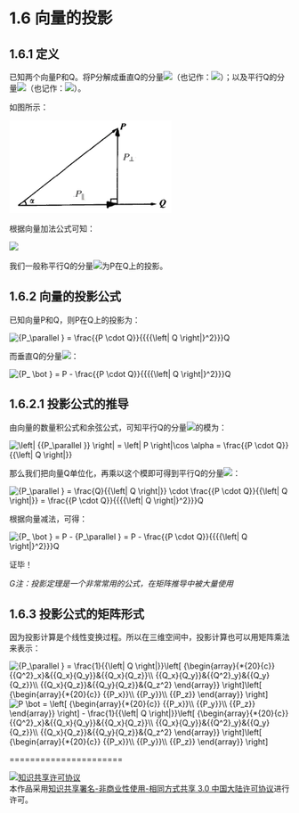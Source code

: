 # 1.6 向量的投影


## 1.6.1 定义
已知两个向量P和Q。将P分解成垂直Q的分量<img src="http://latex.codecogs.com/gif.latex?{P_\bot }">（也记作：<img src="http://latex.codecogs.com/gif.latex?{proj_Q}P">）；以及平行Q的分量<img src="http://latex.codecogs.com/gif.latex?{P_\parallel }">（也记作：<img src="http://latex.codecogs.com/gif.latex?{prep_Q}P">）。

如图所示：

![替代文本](pic/1-6-1.png "1-6-1.png")

根据向量加法公式可知：

<img src="http://latex.codecogs.com/gif.latex?P = {P_\bot } + {P_\parallel }">

我们一般称平行Q的分量<img src="http://latex.codecogs.com/gif.latex?{P_\parallel }">为P在Q上的投影。

## 1.6.2 向量的投影公式

已知向量P和Q，则P在Q上的投影为：

<img src="https://latex.codecogs.com/gif.latex?{P_\parallel&space;}&space;=&space;\frac{{P&space;\cdot&space;Q}}{{{{\left|&space;Q&space;\right|}^2}}}Q" title="{P_\parallel } = \frac{{P \cdot Q}}{{{{\left| Q \right|}^2}}}Q" />

而垂直Q的分量<img src="http://latex.codecogs.com/gif.latex?{P_\bot }">：

<img src="https://latex.codecogs.com/gif.latex?{P_&space;\bot&space;}&space;=&space;P&space;-&space;\frac{{P&space;\cdot&space;Q}}{{{{\left|&space;Q&space;\right|}^2}}}Q" title="{P_ \bot } = P - \frac{{P \cdot Q}}{{{{\left| Q \right|}^2}}}Q" />

## 1.6.2.1 投影公式的推导

由向量的数量积公式和余弦公式，可知平行Q的分量<img src="http://latex.codecogs.com/gif.latex?{P_\parallel }">的模为：

<img src="https://latex.codecogs.com/gif.latex?\left|&space;{{P_\parallel&space;}}&space;\right|&space;=&space;\left|&space;P&space;\right|\cos&space;\alpha&space;=&space;\frac{{P&space;\cdot&space;Q}}{{\left|&space;Q&space;\right|}}" title="\left| {{P_\parallel }} \right| = \left| P \right|\cos \alpha = \frac{{P \cdot Q}}{{\left| Q \right|}}" />

那么我们把向量Q单位化，再乘以这个模即可得到平行Q的分量<img src="http://latex.codecogs.com/gif.latex?{P_\parallel }">：

<img src="https://latex.codecogs.com/gif.latex?{P_\parallel&space;}&space;=&space;\frac{Q}{{\left|&space;Q&space;\right|}}&space;\cdot&space;\frac{{P&space;\cdot&space;Q}}{{\left|&space;Q&space;\right|}}&space;=&space;\frac{{P&space;\cdot&space;Q}}{{{{\left|&space;Q&space;\right|}^2}}}Q" title="{P_\parallel } = \frac{Q}{{\left| Q \right|}} \cdot \frac{{P \cdot Q}}{{\left| Q \right|}} = \frac{{P \cdot Q}}{{{{\left| Q \right|}^2}}}Q" />

根据向量减法，可得：

<img src="https://latex.codecogs.com/gif.latex?{P_&space;\bot&space;}&space;=&space;P&space;-&space;{P_\parallel&space;}&space;=&space;P&space;-&space;\frac{{P&space;\cdot&space;Q}}{{{{\left|&space;Q&space;\right|}^2}}}Q" title="{P_ \bot } = P - {P_\parallel } = P - \frac{{P \cdot Q}}{{{{\left| Q \right|}^2}}}Q" />

证毕！

*G注：投影定理是一个非常常用的公式，在矩阵推导中被大量使用*

## 1.6.3 投影公式的矩阵形式

因为投影计算是个线性变换过程。所以在三维空间中，投影计算也可以用矩阵乘法来表示：

<img src="https://latex.codecogs.com/gif.latex?{P_\parallel&space;}&space;=&space;\frac{1}{{\left|&space;Q&space;\right|}}\left[&space;{\begin{array}{*{20}{c}}&space;{{Q^2}_x}&{{Q_x}{Q_y}}&{{Q_x}{Q_z}}\\&space;{{Q_x}{Q_y}}&{{Q^2}_y}&{{Q_y}{Q_z}}\\&space;{{Q_x}{Q_z}}&{{Q_y}{Q_z}}&{Q_z^2}&space;\end{array}}&space;\right]\left[&space;{\begin{array}{*{20}{c}}&space;{{P_x}}\\&space;{{P_y}}\\&space;{{P_z}}&space;\end{array}}&space;\right]" title="{P_\parallel } = \frac{1}{{\left| Q \right|}}\left[ {\begin{array}{*{20}{c}} {{Q^2}_x}&{{Q_x}{Q_y}}&{{Q_x}{Q_z}}\\ {{Q_x}{Q_y}}&{{Q^2}_y}&{{Q_y}{Q_z}}\\ {{Q_x}{Q_z}}&{{Q_y}{Q_z}}&{Q_z^2} \end{array}} \right]\left[ {\begin{array}{*{20}{c}} {{P_x}}\\ {{P_y}}\\ {{P_z}} \end{array}} \right]" />


<img src="https://latex.codecogs.com/gif.latex?P&space;\bot&space;=&space;\left[&space;{\begin{array}{*{20}{c}}&space;{{P_x}}\\&space;{{P_y}}\\&space;{{P_z}}&space;\end{array}}&space;\right]&space;-&space;\frac{1}{{\left|&space;Q&space;\right|}}\left[&space;{\begin{array}{*{20}{c}}&space;{{Q^2}_x}&{{Q_x}{Q_y}}&{{Q_x}{Q_z}}\\&space;{{Q_x}{Q_y}}&{{Q^2}_y}&{{Q_y}{Q_z}}\\&space;{{Q_x}{Q_z}}&{{Q_y}{Q_z}}&{Q_z^2}&space;\end{array}}&space;\right]\left[&space;{\begin{array}{*{20}{c}}&space;{{P_x}}\\&space;{{P_y}}\\&space;{{P_z}}&space;\end{array}}&space;\right]" title="P \bot = \left[ {\begin{array}{*{20}{c}} {{P_x}}\\ {{P_y}}\\ {{P_z}} \end{array}} \right] - \frac{1}{{\left| Q \right|}}\left[ {\begin{array}{*{20}{c}} {{Q^2}_x}&{{Q_x}{Q_y}}&{{Q_x}{Q_z}}\\ {{Q_x}{Q_y}}&{{Q^2}_y}&{{Q_y}{Q_z}}\\ {{Q_x}{Q_z}}&{{Q_y}{Q_z}}&{Q_z^2} \end{array}} \right]\left[ {\begin{array}{*{20}{c}} {{P_x}}\\ {{P_y}}\\ {{P_z}} \end{array}} \right]" />



======================

<a rel="license" href="http://creativecommons.org/licenses/by-nc-sa/3.0/cn/"><img alt="知识共享许可协议" style="border-width:0" src="https://i.creativecommons.org/l/by-nc-sa/3.0/cn/88x31.png" /></a><br />本作品采用<a rel="license" href="http://creativecommons.org/licenses/by-nc-sa/3.0/cn/">知识共享署名-非商业性使用-相同方式共享 3.0 中国大陆许可协议</a>进行许可。
